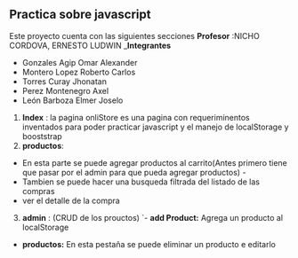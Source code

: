 ## Practica sobre javascript 
Este proyecto cuenta con las siguientes secciones 
 **Profesor**  :NICHO CORDOVA, ERNESTO LUDWIN
 _**Integrantes**
  - Gonzales Agip Omar Alexander
  - Montero Lopez Roberto Carlos
  - Torres Curay Jhonatan
  - Perez Montenegro Axel
  - León Barboza Elmer Joselo
 1. **Index** : 
   la pagina onliStore es una pagina  con requeriminentos 
   inventados para poder practicar javascript y el manejo de localStorage  y booststrap
 2.  **productos**:
 - En esta parte se puede agregar productos al carrito(Antes primero tiene que pasar          por el admin para que pueda agregar productos) -
  - Tambien se puede hacer una busqueda filtrada del listado de las compras
  - ver el detalle de la compra
  3.  **admin** : (CRUD de los prouctos)
  `- **add Product:** Agrega un producto al localStorage
   - **productos:** En esta pestaña se puede eliminar un producto e editarlo